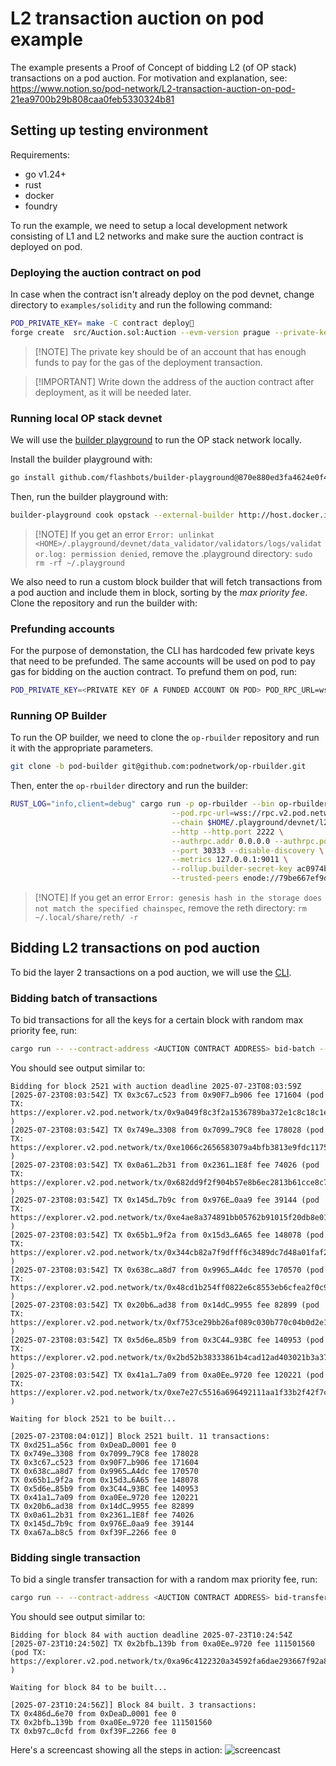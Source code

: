 # L2 transaction auction on pod example

The example presents a Proof of Concept of bidding L2 (of OP stack) transactions on a pod auction. For motivation and
explanation, see: https://www.notion.so/pod-network/L2-transaction-auction-on-pod-21ea9700b29b808caa0feb5330324b81

## Setting up testing environment

Requirements:

- go v1.24+
- rust
- docker
- foundry

To run the example, we need to setup a local development network consisting of L1 and L2 networks and make sure the
auction contract is deployed on pod.

### Deploying the auction contract on pod

In case when the contract isn't already deploy on the pod devnet, change directory to `examples/solidity` and run the
following command:

```bash
POD_PRIVATE_KEY= make -C contract deploy
forge create  src/Auction.sol:Auction --evm-version prague --private-key <PRIVATE KEY OF A FUNDED ACCOUNT ON POD> --rpc-url wss://rpc.v2.pod.network --broadcast
```

> [!NOTE] The private key should be of an account that has enough funds to pay for the gas of the deployment
> transaction.

> [!IMPORTANT] Write down the address of the auction contract after deployment, as it will be needed later.

### Running local OP stack devnet

We will use the [builder playground](https://github.com/flashbots/builder-playground) to run the OP stack network
locally.

Install the builder playground with:

```bash
go install github.com/flashbots/builder-playground@870e880ed3fa4624e0f42bdc59b8078c7b550e8b
```

Then, run the builder playground with:

```bash
builder-playground cook opstack --external-builder http://host.docker.internal:4444
```

> [!NOTE] If you get an error
> `Error: unlinkat <HOME>/.playground/devnet/data_validator/validators/logs/validator.log: permission denied`, remove
> the .playground directory: `sudo rm -rf ~/.playground`

We also need to run a custom block builder that will fetch transactions from a pod auction and include them in block,
sorting by the _max priority fee_. Clone the repository and run the builder with:

### Prefunding accounts

For the purpose of demonstation, the CLI has hardcoded few private keys that need to be prefunded. The same accounts
will be used on pod to pay gas for bidding on the auction contract. To prefund them on pod, run:

```bash
POD_PRIVATE_KEY=<PRIVATE KEY OF A FUNDED ACCOUNT ON POD> POD_RPC_URL=wss://rpc.v2.pod.network ./prefund.sh
```

### Running OP Builder

To run the OP builder, we need to clone the `op-rbuilder` repository and run it with the appropriate parameters.

```bash
git clone -b pod-builder git@github.com:podnetwork/op-rbuilder.git
```

Then, enter the `op-rbuilder` directory and run the builder:

```bash
RUST_LOG="info,client=debug" cargo run -p op-rbuilder --bin op-rbuilder -- node \
                                    --pod.rpc-url=wss://rpc.v2.pod.network --pod.enabled --pod.contract-address=<AUCTION CONTRACT ADDRESS> \
                                    --chain $HOME/.playground/devnet/l2-genesis.json \
                                    --http --http.port 2222 \
                                    --authrpc.addr 0.0.0.0 --authrpc.port 4444 --authrpc.jwtsecret $HOME/.playground/devnet/jwtsecret \
                                    --port 30333 --disable-discovery \
                                    --metrics 127.0.0.1:9011 \
                                    --rollup.builder-secret-key ac0974bec39a17e36ba4a6b4d238ff944bacb478cbed5efcae784d7bf4f2ff80 \
                                    --trusted-peers enode://79be667ef9dcbbac55a06295ce870b07029bfcdb2dce28d959f2815b16f81798483ada7726a3c4655da4fbfc0e1108a8fd17b448a68554199c47d08ffb10d4b8@127.0.0.1:30304
```

> [!NOTE] If you get an error `Error: genesis hash in the storage does not match the specified chainspec`, remove the
> reth directory: `rm ~/.local/share/reth/ -r`

## Bidding L2 transactions on pod auction

To bid the layer 2 transactions on a pod auction, we will use the [CLI](./src/bin/send_tx.rs).

### Bidding batch of transactions

To bid transactions for all the keys for a certain block with random max priority fee, run:

```bash
cargo run -- --contract-address <AUCTION CONTRACT ADDRESS> bid-batch --amount 500
```

You should see output similar to:

```text
Bidding for block 2521 with auction deadline 2025-07-23T08:03:59Z
[2025-07-23T08:03:54Z] TX 0x3c67…c523 from 0x90F7…b906 fee 171604 (pod TX: https://explorer.v2.pod.network/tx/0x9a049f8c3f2a1536789ba372e1c8c18c1e27797a330ebc41581b847168671c2e )
[2025-07-23T08:03:54Z] TX 0x749e…3308 from 0x7099…79C8 fee 178028 (pod TX: https://explorer.v2.pod.network/tx/0xe1066c2656583079a4bfb3813e9fdc11751a7e84c7fac6a200aa58e67c1b6349 )
[2025-07-23T08:03:54Z] TX 0x0a61…2b31 from 0x2361…1E8f fee 74026 (pod TX: https://explorer.v2.pod.network/tx/0x682dd9f2f904b57e8b6ec2813b61cce8c72904bf37187550791c038a1c87e600 )
[2025-07-23T08:03:54Z] TX 0x145d…7b9c from 0x976E…0aa9 fee 39144 (pod TX: https://explorer.v2.pod.network/tx/0xe4ae8a374891bb05762b91015f20db8e01ad3f223f269858965143823250d2b3 )
[2025-07-23T08:03:54Z] TX 0x65b1…9f2a from 0x15d3…6A65 fee 148078 (pod TX: https://explorer.v2.pod.network/tx/0x344cb82a7f9dfff6c3489dc7d48a01faf256d37e842c9d82fe9970b15006fc29 )
[2025-07-23T08:03:54Z] TX 0x638c…a8d7 from 0x9965…A4dc fee 170570 (pod TX: https://explorer.v2.pod.network/tx/0x48cd1b254ff0822e6c8553eb6cfea2f0c97a908a6cebf600f280e121c3cce309 )
[2025-07-23T08:03:54Z] TX 0x20b6…ad38 from 0x14dC…9955 fee 82899 (pod TX: https://explorer.v2.pod.network/tx/0xf753ce29bb26af089c030b770c04b0d2e1ea73af72de515f9d9f5777282c24c9 )
[2025-07-23T08:03:54Z] TX 0x5d6e…85b9 from 0x3C44…93BC fee 140953 (pod TX: https://explorer.v2.pod.network/tx/0x2bd52b38333861b4cad12ad403021b3a37fb79770748321af58877c0e3bdd6a9 )
[2025-07-23T08:03:54Z] TX 0x41a1…7a09 from 0xa0Ee…9720 fee 120221 (pod TX: https://explorer.v2.pod.network/tx/0xe7e27c5516a696492111aa1f33b2f42f7c2704c44b125b2bf96d41bc86569a43 )

Waiting for block 2521 to be built...

[2025-07-23T08:04:01Z]] Block 2521 built. 11 transactions:
TX 0xd251…a56c from 0xDeaD…0001 fee 0
TX 0x749e…3308 from 0x7099…79C8 fee 178028
TX 0x3c67…c523 from 0x90F7…b906 fee 171604
TX 0x638c…a8d7 from 0x9965…A4dc fee 170570
TX 0x65b1…9f2a from 0x15d3…6A65 fee 148078
TX 0x5d6e…85b9 from 0x3C44…93BC fee 140953
TX 0x41a1…7a09 from 0xa0Ee…9720 fee 120221
TX 0x20b6…ad38 from 0x14dC…9955 fee 82899
TX 0x0a61…2b31 from 0x2361…1E8f fee 74026
TX 0x145d…7b9c from 0x976E…0aa9 fee 39144
TX 0xa67a…b8c5 from 0xf39F…2266 fee 0
```

### Bidding single transaction

To bid a single transfer transaction for with a random max priority fee, run:

```bash
cargo run -- --contract-address <AUCTION CONTRACT ADDRESS> bid-transfer  --private-key <PRIVATE KEY FUNDED ON L2> --pod-private-key <PRIVATE KEY FUNDED ON POD> --to <ADDRESS TO SEND TO> --amount <AMOUNT>
```

You should see output similar to:

```text
Bidding for block 84 with auction deadline 2025-07-23T10:24:54Z
[2025-07-23T10:24:50Z] TX 0x2bfb…139b from 0xa0Ee…9720 fee 111501560 (pod TX: https://explorer.v2.pod.network/tx/0xa96c4122320a34592fa6dae293667f92a89662c5be20bf7153dea5f85eddb88e )

Waiting for block 84 to be built...

[2025-07-23T10:24:56Z]] Block 84 built. 3 transactions:
TX 0x486d…6e70 from 0xDeaD…0001 fee 0
TX 0x2bfb…139b from 0xa0Ee…9720 fee 111501560
TX 0xb97c…0cfd from 0xf39F…2266 fee 0
```

Here's a screencast showing all the steps in action: ![screencast](./demo.gif)
